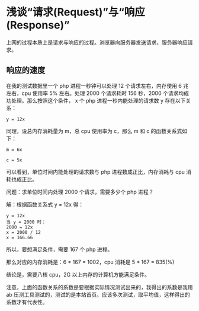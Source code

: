 # 浅谈“请求(Request)”与“响应(Response)”

上网的过程本质上是请求与响应的过程。浏览器向服务器发送请求，服务器响应请求。

## 响应的速度

在我的测试数据里一个 php 进程一秒钟可以处理 12 个请求左右，内存使用 6 兆左右，cpu 使用率 5% 左右。处理 2000 个请求耗时 156 秒，2000 个请求均成功处理。那么按照这个条件， x 个 php 进程一秒内能处理的请求数 y 存在以下关系：

```
y = 12x
```

同理，设总内存消耗量为 m，总 cpu 使用率为 c，那么 m 和 c 的函数关系式如下：

```
m = 6x
```

```
c = 5x
```

可以看到，单位时间内能处理的请求数与 php 进程数成正比，内存消耗与 cpu 消耗也成正比。

问题：求单位时间内处理 2000 个请求，需要多少个 php 进程？

解：根据函数关系式 y = 12x 得：

```
y = 12x
当 y = 2000 时：
2000 = 12x
x = 2000 / 12
x = 166.66
```

所以，要想满足条件，需要 167 个 php 进程。

那么对应的内存消耗是：6 * 167 = 1002，cpu 消耗是 5 * 167 = 835(%)

结论是，需要八核 cpu，2G 以上内存的计算机方能满足条件。

注意，上面的函数关系的系数是要根据实际情况测试出来的，我得出的系数是我用 ab 压测工具测试的，测试的是本站首页。应该多次测试，取平均值，这样得出的系数才有代表性。
